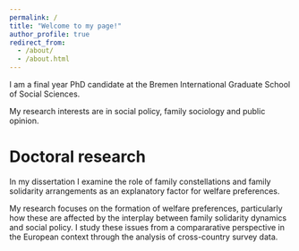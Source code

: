 ```yaml
---
permalink: /
title: "Welcome to my page!"
author_profile: true
redirect_from: 
  - /about/
  - /about.html
---
```


I am a final year PhD candidate at the Bremen International Graduate School of Social Sciences.

My research interests are in social policy, family sociology and public opinion.

Doctoral research
======
In my dissertation I examine the role of family constellations and family solidarity arrangements as an explanatory factor for welfare preferences.



My research focuses on the formation of welfare preferences, particularly how these are affected by the interplay between family solidarity dynamics and social policy.
I study these issues from a compararative perspective in the European context through the analysis of cross-country survey data.

